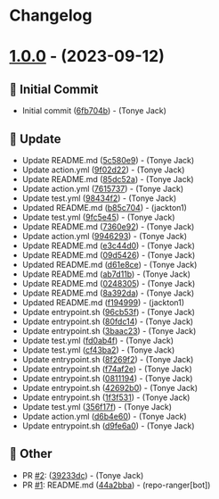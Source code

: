 # Changelog

# [1.0.0](https://github.com/tj-actions/install-postgresql/tree/v1.0.0) - (2023-09-12)

## <!-- 14 -->🎉 Initial Commit

- Initial commit ([6fb704b](https://github.com/tj-actions/install-postgresql/commit/6fb704b4571bf561618e7340670fc09fdfa40db1))  - (Tonye Jack)

## <!-- 26 -->🔄 Update

- Update README.md ([5c580e9](https://github.com/tj-actions/install-postgresql/commit/5c580e9f4d863345f70595e8b9d4c53136d19cbf))  - (Tonye Jack)
- Update action.yml ([9f02d22](https://github.com/tj-actions/install-postgresql/commit/9f02d220ef4a554984977cd130f6922160fd460a))  - (Tonye Jack)
- Update README.md ([85dc52a](https://github.com/tj-actions/install-postgresql/commit/85dc52a26987e5d1afdaa704066bd714065c2a73))  - (Tonye Jack)
- Update action.yml ([7615737](https://github.com/tj-actions/install-postgresql/commit/7615737ca84283edd0cabf4b0e62a51ea3bd0a16))  - (Tonye Jack)
- Update test.yml ([98434f2](https://github.com/tj-actions/install-postgresql/commit/98434f288237bc7f1755f6dce68186043a2d882a))  - (Tonye Jack)
- Updated README.md
 ([b85c704](https://github.com/tj-actions/install-postgresql/commit/b85c7042bffad06f4602d1e53b61101068149d13))  - (jackton1)
- Update test.yml ([9fc5e45](https://github.com/tj-actions/install-postgresql/commit/9fc5e45b6b48236d4e7f6ac9bbb58a82bf52df6e))  - (Tonye Jack)
- Update README.md ([7360e92](https://github.com/tj-actions/install-postgresql/commit/7360e92e81c4e9c7ed4fc61779b2b5e47f55285c))  - (Tonye Jack)
- Update action.yml ([9946293](https://github.com/tj-actions/install-postgresql/commit/9946293537d49845348c5fad61299d35fb7d140c))  - (Tonye Jack)
- Update README.md ([e3c44d0](https://github.com/tj-actions/install-postgresql/commit/e3c44d030c99bb41d2ba68e39a9832fb4e42eecb))  - (Tonye Jack)
- Update README.md ([09d5426](https://github.com/tj-actions/install-postgresql/commit/09d542688627b478edf20d071469038fd22c56ff))  - (Tonye Jack)
- Updated README.md
 ([d61e8ce](https://github.com/tj-actions/install-postgresql/commit/d61e8ce4125afc0a3fe70dee80f14f5ca6b2c6a4))  - (Tonye Jack)
- Update README.md ([ab7d11b](https://github.com/tj-actions/install-postgresql/commit/ab7d11b52c34822b44c8f10daf7d7679dcdf28e4))  - (Tonye Jack)
- Update README.md ([0248305](https://github.com/tj-actions/install-postgresql/commit/024830544b6db3978c246d2da63b9c62d4b8c109))  - (Tonye Jack)
- Update README.md ([8a392da](https://github.com/tj-actions/install-postgresql/commit/8a392da9f3cd0473eb1222223e4ce5a043ed1c10))  - (Tonye Jack)
- Updated README.md
 ([f194999](https://github.com/tj-actions/install-postgresql/commit/f194999f74eabc565d656ad2101fc68a84f41481))  - (jackton1)
- Update entrypoint.sh ([96cb53f](https://github.com/tj-actions/install-postgresql/commit/96cb53f7ce40d67b371063f3d4ecc65f82fec5df))  - (Tonye Jack)
- Update entrypoint.sh ([80fdc14](https://github.com/tj-actions/install-postgresql/commit/80fdc14dde6f629ed14630549ee43ea3a0f22c8f))  - (Tonye Jack)
- Update entrypoint.sh ([3baac23](https://github.com/tj-actions/install-postgresql/commit/3baac232abc87b37dc2b91aa63b54ebd77e14a67))  - (Tonye Jack)
- Update test.yml ([fd0ab4f](https://github.com/tj-actions/install-postgresql/commit/fd0ab4f3950a01c66ecc18a05e936d3798184850))  - (Tonye Jack)
- Update test.yml ([cf43ba2](https://github.com/tj-actions/install-postgresql/commit/cf43ba2d1fbda4cf867c52951bb59ac236472c90))  - (Tonye Jack)
- Update entrypoint.sh ([8f269f2](https://github.com/tj-actions/install-postgresql/commit/8f269f2f78ab8941afece6fcd93e7abe5c053fc1))  - (Tonye Jack)
- Update entrypoint.sh ([f74af2e](https://github.com/tj-actions/install-postgresql/commit/f74af2e396ae2a11a6089484bbd03827e36671f0))  - (Tonye Jack)
- Update entrypoint.sh ([0811194](https://github.com/tj-actions/install-postgresql/commit/08111940e718ecbeb56b96196949c5dbef5a5902))  - (Tonye Jack)
- Update entrypoint.sh ([42692b0](https://github.com/tj-actions/install-postgresql/commit/42692b0e3d4b3d2004fe0b280fce9d71c2962128))  - (Tonye Jack)
- Update entrypoint.sh ([1f3f531](https://github.com/tj-actions/install-postgresql/commit/1f3f5314e0d77150b877a9467a12328b04ff0afd))  - (Tonye Jack)
- Update test.yml ([356f17f](https://github.com/tj-actions/install-postgresql/commit/356f17fc580b54230eb4e67bb1cc0d9686f3c4ba))  - (Tonye Jack)
- Update action.yml ([d6b4e60](https://github.com/tj-actions/install-postgresql/commit/d6b4e609ccaafd9b1f32eb64de61d1c76ac5af26))  - (Tonye Jack)
- Update entrypoint.sh ([d9fe6a0](https://github.com/tj-actions/install-postgresql/commit/d9fe6a0b4a9573a231969b511e0c418c37f8d922))  - (Tonye Jack)

## <!-- 30 -->📝 Other

- PR [#2](https://github.com/tj-actions/install-postgresql/pull/2): ([39233dc](https://github.com/tj-actions/install-postgresql/commit/39233dcfab11a6d924185169812a48f4d70419b9))  - (Tonye Jack)
- PR [#1](https://github.com/tj-actions/install-postgresql/pull/1): README.md ([44a2bba](https://github.com/tj-actions/install-postgresql/commit/44a2bbad3e42aa7b80a157520da2c54ae85c6720))  - (repo-ranger[bot])

<!-- generated by git-cliff -->
